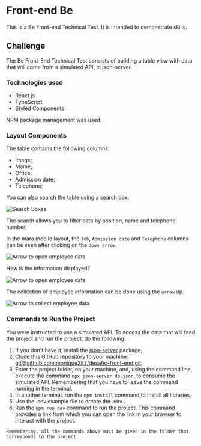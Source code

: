 # Front-end Be

This is a Be Front-end Technical Test. It is intended to demonstrate skills.

## Challenge

The Be Front-End Technical Test consists of building a table view with data that will come from a simulated API, in json-server.

### Technologies used

- React.js
- TypeScript
- Styled Components

NPM package management was used.

### Layout Components
The table contains the following columns:

- Image;
- Mame;
- Office;
- Admission date;
- Telephone;

You can also search the table using a search box.

![Search Boxes](https://i.imgur.com/s9CJHEv.png)

 The search allows you to filter data by position, name and telephone number.

In the mara mobile layout, the `Job`, `Admission date` and `Telephone` columns can be seen after clicking on the `down arrow`.

![Arrow to open employee data](https://i.imgur.com/GZNsxGr.png)

How is the information displayed?

![Arrow to open employee data](https://i.imgur.com/9gGnDvW.png)

The collection of employee information can be done using the `arrow` up.

![Arrow to collect employee data](https://i.imgur.com/RPPhag3.png)



### Commands to Run the Project
You were instructed to use a simulated API.
To access the data that will feed the project and run the project, do the following:

1. If you don't have it, install the [json-server](https://github.com/typicode/json-server) package;
2. Clone this GitHub repository to your machine: [git@github.com:monique282/desafio-front-end.git](https://github.com/BeMobile/desafio-front-end);
3. Enter the project folder, on your machine, and, using the command line, execute the command `npx json-server db.json`, to consume the simulated API. Remembering that you have to leave the command running in the terminal.
4. In another terminal, run the `npm install` command to install all libraries.
5. Use the .env.example file to create the .env .
6. Run the `npm run dev` command to run the project. This command provides a link from which you can open the link in your browser to interact with the project.

``````
Remembering, all the commands above must be given in the folder that corresponds to the project.
``````